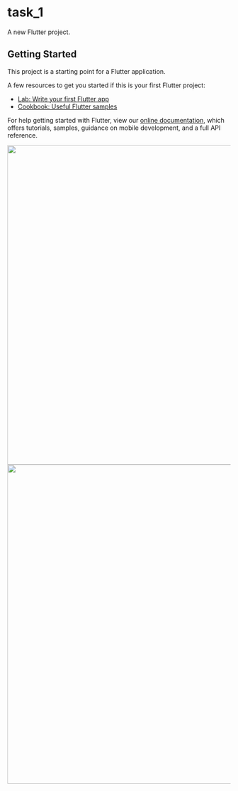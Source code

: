 # task_1

A new Flutter project.

## Getting Started

This project is a starting point for a Flutter application.

A few resources to get you started if this is your first Flutter project:

- [Lab: Write your first Flutter app](https://flutter.dev/docs/get-started/codelab)
- [Cookbook: Useful Flutter samples](https://flutter.dev/docs/cookbook)

For help getting started with Flutter, view our
[online documentation](https://flutter.dev/docs), which offers tutorials,
samples, guidance on mobile development, and a full API reference.


<img src="https://user-images.githubusercontent.com/48643382/161912006-6e03a751-ca60-4b6b-a2a7-9de629d88e30.png"  height="720"> <img src="https://user-images.githubusercontent.com/48643382/161912017-52d83814-8a43-4dae-be9a-e829b4721ca0.png"  height="720">
